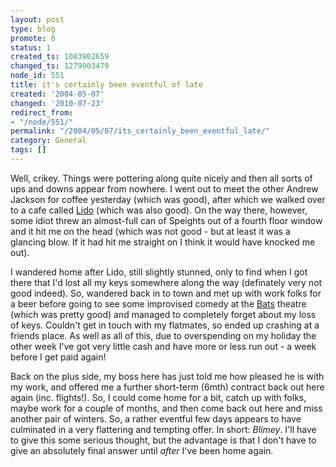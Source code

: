 ```yaml
---
layout: post
type: blog
promote: 0
status: 1
created_ts: 1083902659
changed_ts: 1279903479
node_id: 551
title: it's certainly been eventful of late
created: '2004-05-07'
changed: '2010-07-23'
redirect_from:
- "/node/551/"
permalink: "/2004/05/07/its_certainly_been_eventful_late/"
category: General
tags: []
---
```

Well, crikey.  Things were pottering along quite nicely and then all sorts of ups and downs appear from nowhere.  I went out to meet the other Andrew Jackson for coffee yesterday (which was good), after which we walked over to a cafe called [Lido](http://www.wellingtonnz.com/RestaurantsAndShopping/Restaurants/The+Lido+Cafe/The+Lido+Cafe.htm) (which was also good).  On the way there, however, some idiot threw an almost-full can of Speights out of a fourth floor window and it hit me on the head (which was not good - but at least it was a glancing blow.  If it had hit me straight on I think it would have knocked me out).  

I wandered home after Lido, still slightly stunned, only to find when I got there that I'd lost all my keys somewhere along the way (definately very not good indeed).  So, wandered back in to town and met up with work folks for a beer before going to see some improvised comedy at the [Bats](http://www.bats.co.nz/) theatre (which was pretty good) and managed to completely forget about my loss of keys.  Couldn't get in touch with my flatmates, so ended up crashing at a friends place.  As well as all of this, due to overspending on my holiday the other week I've got very little cash and have more or less run out - a week before I get paid again!

Back on the plus side, my boss here has just told me how pleased he is with my work, and offered me a further short-term (6mth) contract back out here again (inc. flights!).  So, I could come home for a bit, catch up with folks, maybe work for a couple of months, and then come back out here and miss another pair of winters.  So, a rather eventful few days appears to have culminated in a very flattering and tempting offer. In short: _Blimey_.  I'll have to give this some serious thought, but the advantage is that I don't have to give an absolutely final answer until _after_ I've been home again. 

